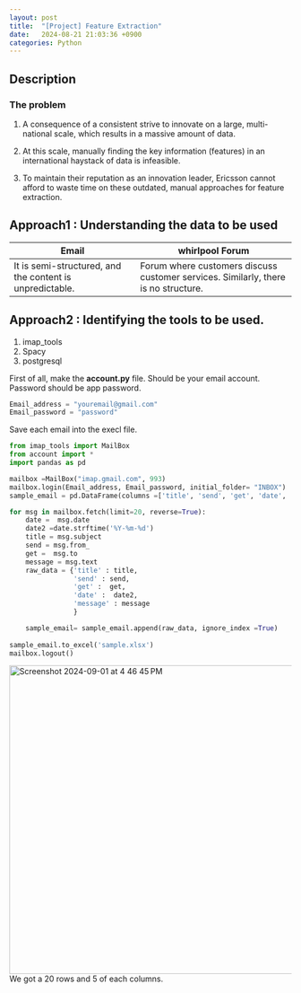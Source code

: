```yaml
---
layout: post
title:  "[Project] Feature Extraction"
date:   2024-08-21 21:03:36 +0900
categories: Python
---
```


## Description  
### The problem   
1. A consequence of a consistent strive to innovate on a large, multi-national scale, which results in a massive amount of data.​  

2. At this scale, manually finding the key information (features) in an international haystack of data is infeasible. ​ 

3. To maintain their reputation as an innovation leader, Ericsson cannot afford to waste time on these outdated, manual approaches for feature extraction.  

## Approach1 : Understanding the data to be used  

| Email                                                    | whirlpool Forum                                                                    |
|----------------------------------------------------------|------------------------------------------------------------------------------------|
| It is semi-structured, and the content is unpredictable. | Forum where customers discuss customer services. Similarly, there is no structure. |  


## Approach2 : Identifying the tools to be used.  
1. imap_tools
2. Spacy
3. postgresql  

First of all, make the **account.py** file. Should be your email account.  
Password should be app password.

```python
Email_address = "youremail@gmail.com"
Email_password = "password"
```
Save each email into the execl file.

```python
from imap_tools import MailBox
from account import *
import pandas as pd

mailbox =MailBox("imap.gmail.com", 993)
mailbox.login(Email_address, Email_password, initial_folder= "INBOX")
sample_email = pd.DataFrame(columns =['title', 'send', 'get', 'date', 'message'])

for msg in mailbox.fetch(limit=20, reverse=True):
    date =  msg.date
    date2 =date.strftime('%Y-%m-%d')
    title = msg.subject
    send = msg.from_
    get =  msg.to
    message = msg.text
    raw_data = {'title' : title,
                'send' : send,
                'get' :  get,
                'date' :  date2,
                'message' : message
                }

    sample_email= sample_email.append(raw_data, ignore_index =True)
  
sample_email.to_excel('sample.xlsx')
mailbox.logout()

```
<img width="550" alt="Screenshot 2024-09-01 at 4 46 45 PM" src="https://github.com/user-attachments/assets/b88d4003-26dd-40ab-bca9-d9286f4d8c35">  
We got a 20 rows and 5 of each columns. 
